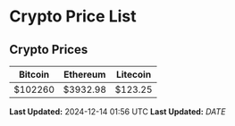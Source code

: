 # Crypto Price List

## Crypto Prices
| Bitcoin | Ethereum | Litecoin |
| ------- | -------- | -------- |
| $102260 | $3932.98 | $123.25 |
**Last Updated:** 2024-12-14 01:56 UTC
**Last Updated:** $DATE$
